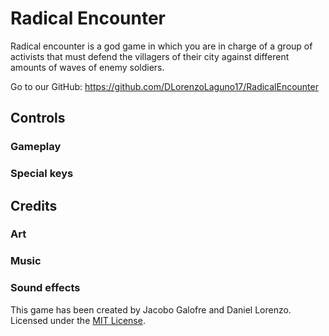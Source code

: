 # Radical Encounter
Radical encounter is a god game in which you are in charge of a group of activists that must defend the villagers of their city against different amounts of waves of enemy soldiers.

Go to our GitHub: https://github.com/DLorenzoLaguno17/RadicalEncounter

## Controls

### Gameplay

### Special keys

## Credits

### Art

### Music

### Sound effects

This game has been created by Jacobo Galofre and Daniel Lorenzo.
Licensed under the [MIT License](LICENSE).